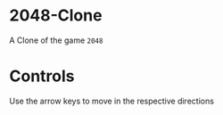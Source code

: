 # 2048-Clone
A Clone of the game `2048`

# Controls
Use the arrow keys to move in the respective directions
